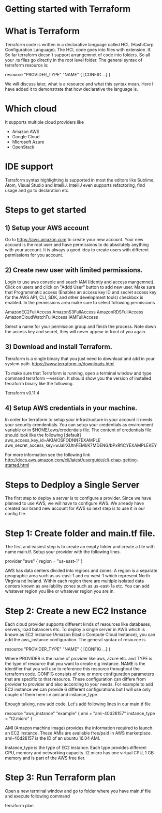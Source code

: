 
# Getting started with Terraform


# What is Terraform

Terraform code is written in a declarative language called HCL (HashiCorp Configuration Language). The HCL code goes into files with extension .tf. So far terraform doesn't support arrangemnet of code into folders. So all your .ts files go directly in the root level folder. The general syntax of terraform resource is:

resource "PROVIDER_TYPE" "NAME" {
  [CONFIG ...]
}

We will discuss later, what is a resource and what this syntax mean. Here I have added it to demonstrate that how declarative the language is.

# Which cloud
It supports multiple cloud providers like
- Amazon AWS
- Google Cloud
- Microsoft Azure
- OpenStack

# IDE support
Terraform syntax highlighting is supported in most the editors like Sublime, Atom, Visual Studio and IntelliJ. IntelliJ even supports refactoring, find usage and go to declaration etc. 

# Steps to get started

## 1) Setup your AWS account
Go to https://aws.amazon.com to create your new account. Your new account is the root user and have permissions to do absolutely anything with your account. It is always a good idea to create users with different permissions for you account.

## 2) Create new user with limited permissions. 
Login to use aws console and seach IAM (Identiy and access mangemnet). Click on users and click on "Addd User" button to add new user. Make sure that Programmatic access (Enables an access key ID and secret access key for the AWS API, CLI, SDK, and other development tools) checkbox is enabled. In the permissions area make sure to select following permissions

AmazonEC2FullAccess
AmazonS3FullAccess
AmazonRDSFullAccess
AmazonCloudWatchFullAccess
IAMFullAccess

Select a name for your permission group and finish the process. Note down the access key and secret, they will never appear in front of you again.


## 3) Download and install Terraform. 
Terraform is a single binary that you just need to download and add in your system path. 
https://www.terraform.io/downloads.html

To make sure that Terraform is running, open a terminal window and type command terraform --version. It should show you the version of installed terraform binary like the following.

Terraform v0.11.4

## 4) Setup AWS credentials in your machine.
In order for terraform to setup your infrastructure in your account it needs your security crendentials. You can setup your credentials as environment variable or in $HOME/.aws/credentials file. The content of credentials file should look like the following
[default]
aws_access_key_id=AKIAIOSFODNN7EXAMPLE
aws_secret_access_key=wJalrXUtnFEMI/K7MDENG/bPxRfiCYEXAMPLEKEY

For more information see the following link
http://docs.aws.amazon.com/cli/latest/userguide/cli-chap-getting-started.html


# Steps to Dedploy a Single Server
The first step to deploy a server is to configure a provider. Since we have planned to use AWS, we will have to configure AWS. We already have created our brand new account for AWS so next step is to use it in our config file.


# Step 1: Create folder and main.tf file.
The first and easiest step is to create an empty folder and create a file with name main.tf. Setup your provider with the following lines.

provider "aws" {
  region = "us-east-1"
}

AWS has data centers divided into regions and zones. A region is a separate geographic area such as us-east-1 and eu-west-1 which represent North Virginia nd Ireland. Within each region there are multiple isolated data centers known as availability zones such as us-east-1a etc. You can add whatever region you like or whatever region you are in.

# Step 2: Create a new EC2 Instance 
Each cloud provider supports different kinds of resources like databases, servers, load balancers etc. To deploy a single server in AWS which is known as EC2 instance (Amazon Elastic Compute Cloud Instance), you can add the aws_instance configuration. The general syntax of resource is

resource "PROVIDER_TYPE" "NAME" {
  [CONFIG ...]
}

Where PROVIDER is the name of provider like aws, azure etc. and TYPE is the type of resource that you want to create e.g instance. NAME is the identifier that you will use to reference this resource throughout the terraform code. CONFIG consists of one or more configuration parameters that are specific to that resource. These configuration can differe from provider to provider and also according to your needs. For example to add EC2 instance we can provide 6 different configurations but I will use only couple of them here i.e ami and instance_type.

Enough talking, now add code. Let's add following lines in our main.tf file

resource "aws_instance" "example" {
  ami           = "ami-40d28157"
  instance_type = "t2.micro"
}

AMI (Amazon machine image) provides the information required to launch an EC2 instance. These AMIs are available free/paid in AWS marketplace. ami-40d28157 is the ID of an ubuntu 16.04 AMI.

Instance_type is the type of EC2 instance. Each type provides different CPU, memory and networking capacity. t2.micro has one virtual CPU, 1 GB memory and is part of the AWS free tier. 

# Step 3: Run Terraform plan
Open a new terminal window and go to folder where you have main.tf file and execute following command

terraform plan


